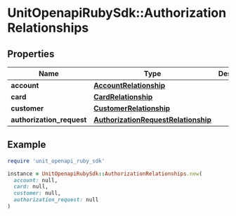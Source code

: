 # UnitOpenapiRubySdk::AuthorizationRelationships

## Properties

| Name | Type | Description | Notes |
| ---- | ---- | ----------- | ----- |
| **account** | [**AccountRelationship**](AccountRelationship.md) |  |  |
| **card** | [**CardRelationship**](CardRelationship.md) |  |  |
| **customer** | [**CustomerRelationship**](CustomerRelationship.md) |  | [optional] |
| **authorization_request** | [**AuthorizationRequestRelationship**](AuthorizationRequestRelationship.md) |  | [optional] |

## Example

```ruby
require 'unit_openapi_ruby_sdk'

instance = UnitOpenapiRubySdk::AuthorizationRelationships.new(
  account: null,
  card: null,
  customer: null,
  authorization_request: null
)
```

